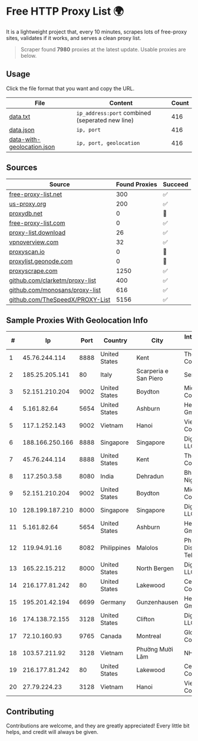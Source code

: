 
# Free HTTP Proxy List 🌍

It is a lightweight project that, every 10 minutes, scrapes lots of free-proxy sites, validates if it works, and serves a clean proxy list.


> Scraper found **7980** proxies at the latest update. Usable proxies are below.

## Usage

Click the file format that you want and copy the URL.


|File|Content|Count|
|----|-------|-----|
|[data.txt](https://raw.githubusercontent.com/themiralay/Proxy-List-World/master/data.txt)|`ip_address:port` combined (seperated new line)|416|
|[data.json](https://raw.githubusercontent.com/themiralay/Proxy-List-World/master/data.json)|`ip, port`|416|
|[data-with-geolocation.json](https://raw.githubusercontent.com/themiralay/Proxy-List-World/master/data-with-geolocation.json)|`ip, port, geolocation`|416|

## Sources

|Source|Found Proxies|Succeed|
|------|-------------|-------|
|[free-proxy-list.net](https://free-proxy-list.net)|300|✅|
|[us-proxy.org](https://www.us-proxy.org)|200|✅|
|[proxydb.net](http://proxydb.net)|0|🚫|
|[free-proxy-list.com](https://free-proxy-list.com/?page=&port=&type%5B%5D=http&type%5B%5D=https&up_time=0&search=Search)|0|✅|
|[proxy-list.download](https://www.proxy-list.download/HTTP)|26|✅|
|[vpnoverview.com](https://vpnoverview.com/privacy/anonymous-browsing/free-proxy-servers)|32|✅|
|[proxyscan.io](https://www.proxyscan.io)|0|🚫|
|[proxylist.geonode.com](https://proxylist.geonode.com/api/proxy-list?limit=300&page=1&sort_by=lastChecked&sort_type=desc&protocols=http,https)|0|🚫|
|[proxyscrape.com](https://api.proxyscrape.com/v2/?request=displayproxies&protocol=http&timeout=10000&country=all&ssl=all&anonymity=all)|1250|✅|
|[github.com/clarketm/proxy-list](https://raw.githubusercontent.com/clarketm/proxy-list/master/proxy-list-raw.txt)|400|✅|
|[github.com/monosans/proxy-list](https://raw.githubusercontent.com/monosans/proxy-list/main/proxies/http.txt)|616|✅|
|[github.com/TheSpeedX/PROXY-List](https://raw.githubusercontent.com/TheSpeedX/PROXY-List/master/http.txt)|5156|✅|


## Sample Proxies With Geolocation Info

|#|Ip|Port|Country|City|Internet Service Provider|
|-|--|----|-------|----|-------------------------|
|1|45.76.244.114|8888|United States|Kent|The Constant Company|
|2|185.25.205.141|80|Italy|Scarperia e San Piero|Servereasy Italy|
|3|52.151.210.204|9002|United States|Boydton|Microsoft Corporation|
|4|5.161.82.64|5654|United States|Ashburn|Hetzner Online GmbH|
|5|117.1.252.143|9002|Vietnam|Hanoi|Viettel Corporation|
|6|188.166.250.166|8888|Singapore|Singapore|DigitalOcean, LLC|
|7|45.76.244.114|8888|United States|Kent|The Constant Company|
|8|117.250.3.58|8080|India|Dehradun|Bharat Sanchar Nigam Ltd|
|9|52.151.210.204|9002|United States|Boydton|Microsoft Corporation|
|10|128.199.187.210|8000|Singapore|Singapore|DigitalOcean, LLC|
|11|5.161.82.64|5654|United States|Ashburn|Hetzner Online GmbH|
|12|119.94.91.16|8082|Philippines|Malolos|Philippine Long Distance Telephone Co.|
|13|165.22.15.212|8000|United States|North Bergen|DigitalOcean, LLC|
|14|216.177.81.242|80|United States|Lakewood|CenturyLink Communications|
|15|195.201.42.194|6699|Germany|Gunzenhausen|Hetzner Online GmbH|
|16|174.138.72.155|3128|United States|Clifton|DigitalOcean, LLC|
|17|72.10.160.93|9765|Canada|Montreal|GloboTech Communications|
|18|103.57.211.92|3128|Vietnam|Phường Mười Lăm|NHANHOA|
|19|216.177.81.242|80|United States|Lakewood|CenturyLink Communications|
|20|27.79.224.23|3128|Vietnam|Hanoi|Viettel Corporation|



## Contributing

Contributions are welcome, and they are greatly appreciated! Every
little bit helps, and credit will always be given.

